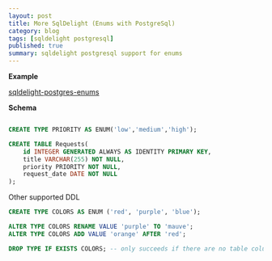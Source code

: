 ```yaml
---
layout: post
title: More SqlDelight (Enums with PostgreSql)
category: blog
tags: [sqldelight postgresql] 
published: true
summary: sqldelight postgresql support for enums 
---
```


**Example**

[sqldelight-postgres-enums](https://github.com/griffio/sqldelight-postgres-enums)

**Schema**

```sql

CREATE TYPE PRIORITY AS ENUM('low','medium','high');

CREATE TABLE Requests(
    id INTEGER GENERATED ALWAYS AS IDENTITY PRIMARY KEY,
    title VARCHAR(255) NOT NULL,
    priority PRIORITY NOT NULL,
    request_date DATE NOT NULL
);

```

Other supported DDL

```sql
CREATE TYPE COLORS AS ENUM ('red', 'purple', 'blue');

ALTER TYPE COLORS RENAME VALUE 'purple' TO 'mauve';
ALTER TYPE COLORS ADD VALUE 'orange' AFTER 'red';
```

```sql
DROP TYPE IF EXISTS COLORS; -- only succeeds if there are no table columns using type
```
